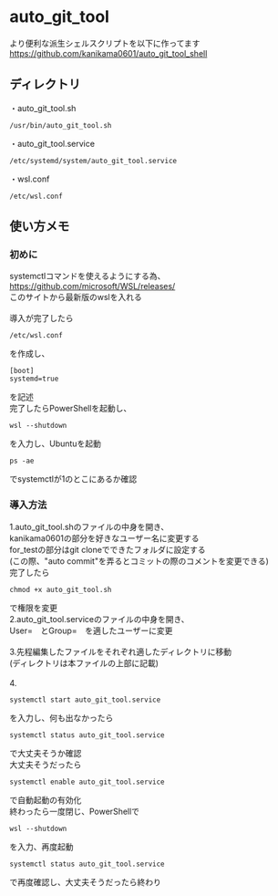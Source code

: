 # auto_git_tool  
より便利な派生シェルスクリプトを以下に作ってます  
https://github.com/kanikama0601/auto_git_tool_shell  
## ディレクトリ
・auto_git_tool.sh  

```
/usr/bin/auto_git_tool.sh  
```

・auto_git_tool.service  
  
```
/etc/systemd/system/auto_git_tool.service  
``` 

・wsl.conf  

```
/etc/wsl.conf  
```

## 使い方メモ  
### 初めに  
systemctlコマンドを使えるようにする為、  
https://github.com/microsoft/WSL/releases/  
このサイトから最新版のwslを入れる  
<br>
導入が完了したら

```  
/etc/wsl.conf
```

を作成し、  

```
[boot]  
systemd=true  
```

を記述  
完了したらPowerShellを起動し、

```
wsl --shutdown
```

を入力し、Ubuntuを起動  

```
ps -ae
```

でsystemctlが1のとこにあるか確認  

### 導入方法
1.auto_git_tool.shのファイルの中身を開き、  
kanikama0601の部分を好きなユーザー名に変更する  
for_testの部分はgit cloneでできたフォルダに設定する  
(この際、"auto commit"を弄るとコミットの際のコメントを変更できる)  
完了したら
 
```
chmod +x auto_git_tool.sh
```
 
で権限を変更
<br>
2.auto_git_tool.serviceのファイルの中身を開き、  
User=　とGroup=　を適したユーザーに変更  
<br>
3.先程編集したファイルをそれぞれ適したディレクトリに移動  
(ディレクトリは本ファイルの上部に記載)  
<br>
4.

```
systemctl start auto_git_tool.service  
```

を入力し、何も出なかったら  

```
systemctl status auto_git_tool.service  
```

で大丈夫そうか確認  
大丈夫そうだったら  

```
systemctl enable auto_git_tool.service  
```

で自動起動の有効化  
終わったら一度閉じ、PowerShellで  

```
wsl --shutdown  
```

を入力、再度起動

```
systemctl status auto_git_tool.service  
```

で再度確認し、大丈夫そうだったら終わり
